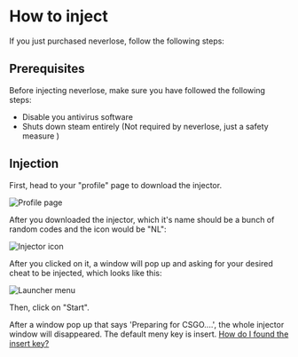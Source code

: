 # How to inject

If you just purchased neverlose, follow the following steps:

## Prerequisites

Before injecting neverlose, make sure you have followed the following steps:

* Disable you antivirus software
* Shuts down steam entirely (Not required by neverlose, just a safety measure )

## Injection

First, head to your "profile" page to download the injector.

![Profile page](https://i.imgur.com/PwKCW1y.png)

After you downloaded the injector, which it's name should be a bunch of random codes and the icon would be "NL":

![Injector icon](https://i.imgur.com/8OTfG7W.png)

After you clicked on it, a window will pop up and asking for your desired cheat to be injected, which looks like this:

![Launcher menu](https://i.imgur.com/TeBIrGO.png)

Then, click on "Start".

After a window pop up that says 'Preparing for CSGO....', the whole injector window will disappeared. The default meny key is insert. [How do I found the insert key?](https://www.computerhope.com/jargon/i/insertke.htm)
